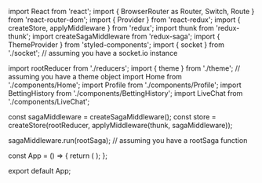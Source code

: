 import React from 'react';
import { BrowserRouter as Router, Switch, Route } from 'react-router-dom';
import { Provider } from 'react-redux';
import { createStore, applyMiddleware } from 'redux';
import thunk from 'redux-thunk';
import createSagaMiddleware from 'redux-saga';
import { ThemeProvider } from 'styled-components';
import { socket } from './socket'; // assuming you have a socket.io instance

import rootReducer from './reducers';
import { theme } from './theme'; // assuming you have a theme object
import Home from './components/Home';
import Profile from './components/Profile';
import BettingHistory from './components/BettingHistory';
import LiveChat from './components/LiveChat';

const sagaMiddleware = createSagaMiddleware();
const store = createStore(rootReducer, applyMiddleware(thunk, sagaMiddleware));

sagaMiddleware.run(rootSaga); // assuming you have a rootSaga function

const App = () => {
  return (
    <Provider store={store}>
      <ThemeProvider theme={theme}>
        <Router>
          <Switch>
            <Route exact path="/" component={Home} />
            <Route path="/profile" component={Profile} />
            <Route path="/betting-history" component={BettingHistory} />
            <Route path="/live-chat" component={LiveChat} />
          </Switch>
        </Router>
      </ThemeProvider>
    </Provider>
  );
};

export default App;